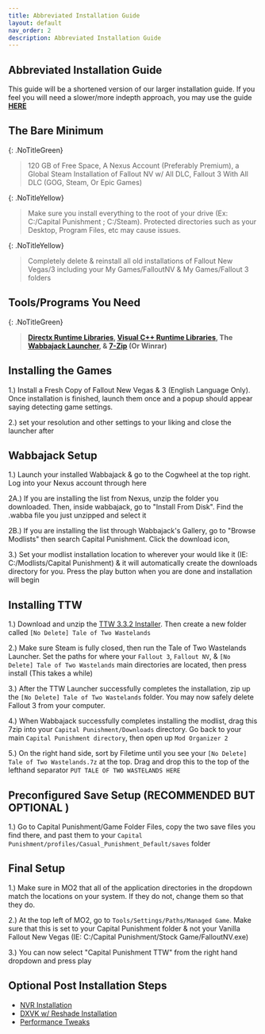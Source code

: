 ```yaml
---
title: Abbreviated Installation Guide
layout: default
nav_order: 2
description: Abbreviated Installation Guide
---
```

## Abbreviated Installation Guide

This guide will be a shortened version of our larger installation guide. If you feel you will need a slower/more indepth approach, you may use the guide **[HERE](https://www.modlists.net/01CapitalPunishment/6-InstallGuide/installguide/)**

## The Bare Minimum

{: .NoTitleGreen}
> 120 GB of Free Space, A Nexus Account (Preferably Premium), a Global Steam Installation of Fallout NV w/ All DLC, Fallout 3 With All DLC (GOG, Steam, Or Epic Games)

{: .NoTitleYellow}
> Make sure you install everything to the root of your drive (Ex: C:/Capital Punishment ; C:/Steam). Protected directories such as your Desktop, Program Files, etc may cause issues.

{: .NoTitleYellow}
> Completely delete & reinstall all old installations of Fallout New Vegas/3 including your My Games/FalloutNV & My Games/Fallout 3 folders

## Tools/Programs You Need

{: .NoTitleGreen}
> **[Directx Runtime Libraries](https://www.microsoft.com/en-us/download/details.aspx?id=8109), [Visual C++ Runtime Libraries](https://docs.microsoft.com/en-US/cpp/windows/latest-supported-vc-redist?view=msvc-170), The [Wabbajack Launcher](https://www.wabbajack.org), & [7-Zip](https://www.7-zip.org/) (Or Winrar)**

## Installing the Games

1.) Install a Fresh Copy of Fallout New Vegas & 3 (English Language Only). Once installation is finished, launch them once and a popup should appear saying detecting game settings. 

2.) set your resolution and other settings to your liking and close the launcher after

## Wabbajack Setup

1.) Launch your installed Wabbajack & go to the Cogwheel at the top right. Log into your Nexus account through here

2A.) If you are installing the list from Nexus, unzip the folder you downloaded. Then, inside wabbajack, go to "Install From Disk". Find the .wabba file you just unzipped and select it

2B.) If you are installing the list through Wabbajack's Gallery, go to "Browse Modlists" then search Capital Punishment. Click the download icon,

3.) Set your modlist installation location to wherever your would like it (IE: C:/Modlists/Capital Punishment) & it will automatically create the downloads directory for you. Press the play button when you are done and installation will begin

## Installing TTW

1.) Download and unzip the [TTW 3.3.2 Installer](https://taleoftwowastelands.com/dl). Then create a new folder called `[No Delete] Tale of Two Wastelands`

2.) Make sure Steam is fully closed, then run the Tale of Two Wastelands Launcher. Set the paths for where your `Fallout 3`, `Fallout NV`, & `[No Delete] Tale of Two Wastelands` main directories are located, then press install (This takes a while)

3.) After the TTW Launcher successfully completes the installation, zip up the `[No Delete] Tale of Two Wastelands` folder. You may now safely delete Fallout 3 from your computer.

4.) When Wabbajack successfully completes installing the modlist, drag this 7zip into your `Capital Punishment/Downloads` directory. Go back to your main `Capital Punishment directory`, then open up `Mod Organizer 2`

5.) On the right hand side, sort by Filetime until you see your `[No Delete] Tale of Two Wastelands.7z` at the top. Drag and drop this to the top of the lefthand separator `PUT TALE OF TWO WASTELANDS HERE`

## Preconfigured Save Setup (RECOMMENDED BUT OPTIONAL )

1.) Go to Capital Punishment/Game Folder Files, copy the two save files you find there, and past them to your `Capital Punishment/profiles/Casual_Punishment_Default/saves` folder

## Final Setup

1.) Make sure in MO2 that all of the application directories in the dropdown match the locations on your system. If they do not, change them so that they do.

2.) At the top left of MO2, go to `Tools/Settings/Paths/Managed Game`. Make sure that this is set to your Capital Punishment folder & not your Vanilla Fallout New Vegas (IE: C:/Capital Punishment/Stock Game/FalloutNV.exe)

3.) You can now select "Capital Punishment TTW" from the right hand dropdown and press play

## Optional Post Installation Steps

- [NVR Installation](https://www.modlists.net/01CapitalPunishment/6-InstallGuide/7-NVR-Installation/)
- [DXVK w/ Reshade Installation](https://www.modlists.net/01CapitalPunishment/6-InstallGuide/8-DXVK-Installation/)
- [Performance Tweaks](https://www.modlists.net/01CapitalPunishment/6-InstallGuide/9-Performance-Tweaks/)


